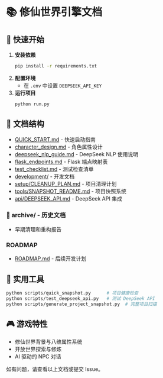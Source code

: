 # 📚 修仙世界引擎文档

## 🚀 快速开始
1. **安装依赖**
   ```bash
   pip install -r requirements.txt
   ```
2. **配置环境**
   - 在 `.env` 中设置 `DEEPSEEK_API_KEY`
3. **运行项目**
   ```bash
   python run.py
   ```

## 📖 文档结构
- [QUICK_START.md](QUICK_START.md) - 快速启动指南
- [character_design.md](character_design.md) - 角色属性设计
- [deepseek_nlp_guide.md](deepseek_nlp_guide.md) - DeepSeek NLP 使用说明
- [flask_endpoints.md](flask_endpoints.md) - Flask 端点映射表
- [test_checklist.md](test_checklist.md) - 测试检查清单
- [development/](development/) - 开发文档
- [setup/CLEANUP_PLAN.md](setup/CLEANUP_PLAN.md) - 项目清理计划
- [tools/SNAPSHOT_README.md](tools/SNAPSHOT_README.md) - 项目快照系统
- [api/DEEPSEEK_API.md](api/DEEPSEEK_API.md) - DeepSeek API 集成

### 📁 archive/ - 历史文档
- 早期清理和重构报告

### ROADMAP
- [ROADMAP.md](ROADMAP.md) - 后续开发计划

## 🔧 实用工具
```bash
python scripts/quick_snapshot.py      # 项目健康检查
python scripts/test_deepseek_api.py   # 测试 DeepSeek API
python scripts/generate_project_snapshot.py  # 完整项目扫描
```

## 🎮 游戏特性
- 修仙世界背景与八维属性系统
- 开放世界探索与修炼
- AI 驱动的 NPC 对话

如有问题，请查看以上文档或提交 Issue。

